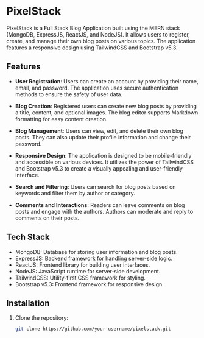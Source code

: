 # PixelStack

PixelStack is a Full Stack Blog Application built using the MERN stack (MongoDB, ExpressJS, ReactJS, and NodeJS). It allows users to register, create, and manage their own blog posts on various topics. The application features a responsive design using TailwindCSS and Bootstrap v5.3.

## Features

- **User Registration**: Users can create an account by providing their name, email, and password. The application uses secure authentication methods to ensure the safety of user data.

- **Blog Creation**: Registered users can create new blog posts by providing a title, content, and optional images. The blog editor supports Markdown formatting for easy content creation.

- **Blog Management**: Users can view, edit, and delete their own blog posts. They can also update their profile information and change their password.

- **Responsive Design**: The application is designed to be mobile-friendly and accessible on various devices. It utilizes the power of TailwindCSS and Bootstrap v5.3 to create a visually appealing and user-friendly interface.

- **Search and Filtering**: Users can search for blog posts based on keywords and filter them by author or category.

- **Comments and Interactions**: Readers can leave comments on blog posts and engage with the authors. Authors can moderate and reply to comments on their posts.


## Tech Stack

- MongoDB: Database for storing user information and blog posts.
- ExpressJS: Backend framework for handling server-side logic.
- ReactJS: Frontend library for building user interfaces.
- NodeJS: JavaScript runtime for server-side development.
- TailwindCSS: Utility-first CSS framework for styling.
- Bootstrap v5.3: Frontend framework for responsive design.

## Installation

1. Clone the repository:
   ```bash
   git clone https://github.com/your-username/pixelstack.git
   ```

